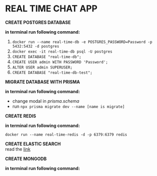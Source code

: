 # REAL TIME CHAT APP

**CREATE POSTGRES DATABASE**

**in terminal run following command:**
1. `docker run --name real-time-db -e POSTGRES_PASSWORD=Password -p 5432:5432 -d postgres`
2. `docker exec -it real-time-db psql -U postgres`
3. `CREATE DATABASE "real-time-db";`
4. `CREATE USER admin WITH PASSWORD 'Password';`
5. `ALTER USER admin SUPERUSER;`
6. `CREATE DATABASE "real-time-db-test";`

**MIGRATE DATABASE WITH PRISMA**

**in terminal run following command:**
- change modal in *prisma.schema*
- run `npx prisma migrate dev --name [name is migrate]`

**CREATE REDIS**

**in terminal run following command:**

`docker run --name real-time-redis -d -p 6379:6379 redis`

**CREATE ELASTIC SEARCH**\
read the [link](https://www.elastic.co/guide/en/elasticsearch/reference/current/docker.html)

**CREATE MONGODB**

**in terminal run following command:**



